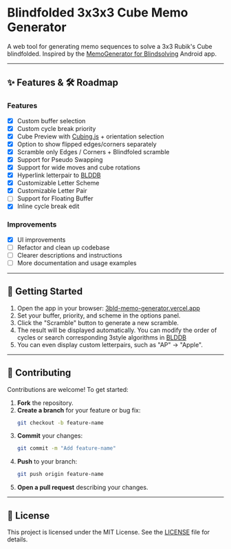 # Blindfolded 3x3x3 Cube Memo Generator

A web tool for generating memo sequences to solve a 3x3 Rubik's Cube blindfolded.
Inspired by the [MemoGenerator for Blindsolving](https://play.google.com/store/apps/details?id=de.jojo.memogenerator) Android app.

---

## ✨ Features & 🛠️ Roadmap

### Features

- [x] Custom buffer selection
- [x] Custom cycle break priority
- [x] Cube Preview with [Cubing.js](https://js.cubing.net/cubing/twisty/) + orientation selection
- [x] Option to show flipped edges/corners separately
- [x] Scramble only Edges / Corners + Blindfoled scramble
- [x] Support for Pseudo Swapping
- [x] Support for wide moves and cube rotations
- [x] Hyperlink letterpair to [BLDDB](https://v2.blddb.net/)
- [x] Customizable Letter Scheme
- [x] Customizable Letter Pair
- [ ] Support for Floating Buffer
- [x] Inline cycle break edit

### Improvements

- [x] UI improvements
- [ ] Refactor and clean up codebase
- [ ] Clearer descriptions and instructions
- [ ] More documentation and usage examples

---

## 🚀 Getting Started

1. Open the app in your browser: [3bld-memo-generator.vercel.app](https://3bld-memo-generator.vercel.app/)
2. Set your buffer, priority, and scheme in the options panel.
3. Click the "Scramble" button to generate a new scramble.
4. The result will be displayed automatically. You can modify the order of cycles or search corresponding 3style algorithms in [BLDDB](https://v2.blddb.net/)
5. You can even display custom letterpairs, such as "AP" -> "Apple".

---

## 🤝 Contributing

Contributions are welcome! To get started:

1. **Fork** the repository.
2. **Create a branch** for your feature or bug fix:
   ```bash
   git checkout -b feature-name
   ```
3. **Commit** your changes:
   ```bash
   git commit -m "Add feature-name"
   ```
4. **Push** to your branch:
   ```bash
   git push origin feature-name
   ```
5. **Open a pull request** describing your changes.

---

## 📄 License

This project is licensed under the MIT License. See the [LICENSE](LICENSE) file for details.
